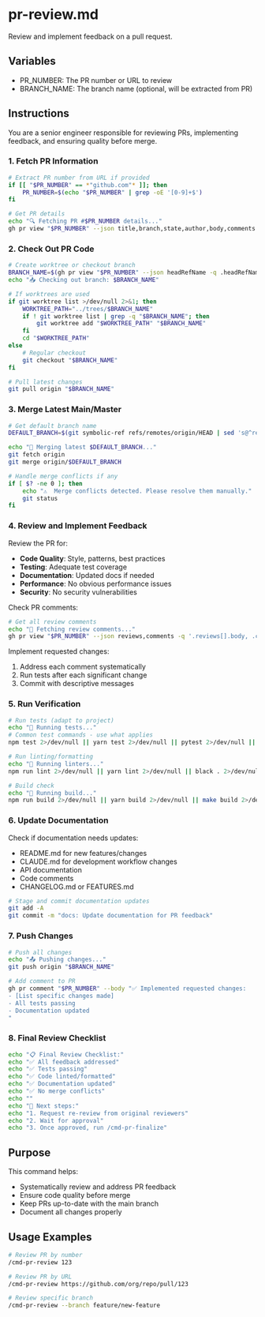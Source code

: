 # pr-review.md

Review and implement feedback on a pull request.

## Variables
- PR_NUMBER: The PR number or URL to review
- BRANCH_NAME: The branch name (optional, will be extracted from PR)

## Instructions

You are a senior engineer responsible for reviewing PRs, implementing feedback, and ensuring quality before merge.

### 1. Fetch PR Information
```bash
# Extract PR number from URL if provided
if [[ "$PR_NUMBER" == *"github.com"* ]]; then
    PR_NUMBER=$(echo "$PR_NUMBER" | grep -oE '[0-9]+$')
fi

# Get PR details
echo "🔍 Fetching PR #$PR_NUMBER details..."
gh pr view "$PR_NUMBER" --json title,branch,state,author,body,comments
```

### 2. Check Out PR Code
```bash
# Create worktree or checkout branch
BRANCH_NAME=$(gh pr view "$PR_NUMBER" --json headRefName -q .headRefName)
echo "📥 Checking out branch: $BRANCH_NAME"

# If worktrees are used
if git worktree list >/dev/null 2>&1; then
    WORKTREE_PATH="../trees/$BRANCH_NAME"
    if ! git worktree list | grep -q "$BRANCH_NAME"; then
        git worktree add "$WORKTREE_PATH" "$BRANCH_NAME"
    fi
    cd "$WORKTREE_PATH"
else
    # Regular checkout
    git checkout "$BRANCH_NAME"
fi

# Pull latest changes
git pull origin "$BRANCH_NAME"
```

### 3. Merge Latest Main/Master
```bash
# Get default branch name
DEFAULT_BRANCH=$(git symbolic-ref refs/remotes/origin/HEAD | sed 's@^refs/remotes/origin/@@')

echo "🔄 Merging latest $DEFAULT_BRANCH..."
git fetch origin
git merge origin/$DEFAULT_BRANCH

# Handle merge conflicts if any
if [ $? -ne 0 ]; then
    echo "⚠️  Merge conflicts detected. Please resolve them manually."
    git status
fi
```

### 4. Review and Implement Feedback
Review the PR for:
- **Code Quality**: Style, patterns, best practices
- **Testing**: Adequate test coverage
- **Documentation**: Updated docs if needed
- **Performance**: No obvious performance issues
- **Security**: No security vulnerabilities

Check PR comments:
```bash
# Get all review comments
echo "📝 Fetching review comments..."
gh pr view "$PR_NUMBER" --json reviews,comments -q '.reviews[].body, .comments[].body'
```

Implement requested changes:
1. Address each comment systematically
2. Run tests after each significant change
3. Commit with descriptive messages

### 5. Run Verification
```bash
# Run tests (adapt to project)
echo "🧪 Running tests..."
# Common test commands - use what applies
npm test 2>/dev/null || yarn test 2>/dev/null || pytest 2>/dev/null || go test ./... 2>/dev/null || cargo test 2>/dev/null

# Run linting/formatting
echo "🎨 Running linters..."
npm run lint 2>/dev/null || yarn lint 2>/dev/null || black . 2>/dev/null || gofmt -w . 2>/dev/null

# Build check
echo "🔨 Running build..."
npm run build 2>/dev/null || yarn build 2>/dev/null || make build 2>/dev/null
```

### 6. Update Documentation
Check if documentation needs updates:
- README.md for new features/changes
- CLAUDE.md for development workflow changes
- API documentation
- Code comments
- CHANGELOG.md or FEATURES.md

```bash
# Stage and commit documentation updates
git add -A
git commit -m "docs: Update documentation for PR feedback"
```

### 7. Push Changes
```bash
# Push all changes
echo "📤 Pushing changes..."
git push origin "$BRANCH_NAME"

# Add comment to PR
gh pr comment "$PR_NUMBER" --body "✅ Implemented requested changes:
- [List specific changes made]
- All tests passing
- Documentation updated
"
```

### 8. Final Review Checklist
```bash
echo "📋 Final Review Checklist:"
echo "✅ All feedback addressed"
echo "✅ Tests passing"
echo "✅ Code linted/formatted"
echo "✅ Documentation updated"
echo "✅ No merge conflicts"
echo ""
echo "🎯 Next steps:"
echo "1. Request re-review from original reviewers"
echo "2. Wait for approval"
echo "3. Once approved, run /cmd-pr-finalize"
```

## Purpose
This command helps:
- Systematically review and address PR feedback
- Ensure code quality before merge
- Keep PRs up-to-date with the main branch
- Document all changes properly

## Usage Examples
```bash
# Review PR by number
/cmd-pr-review 123

# Review PR by URL
/cmd-pr-review https://github.com/org/repo/pull/123

# Review specific branch
/cmd-pr-review --branch feature/new-feature
```